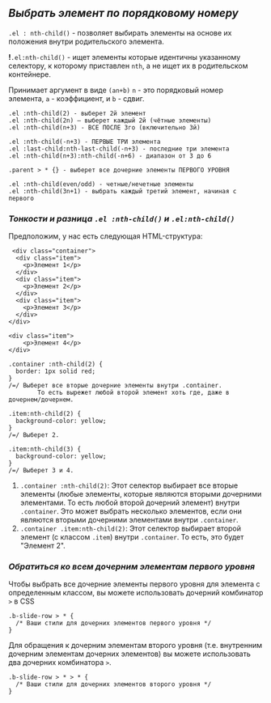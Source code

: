 ## _Выбрать элемент по порядковому номеру_

`.el : nth-child()` - позволяет выбирать элементы на основе их положения внутри родительского элемента.

**!**`.el:nth-child()` - ищет элементы которые идентичны указанному селектору, к которому приставлен `nth`, а не ищет их в родительском контейнере.

Принимает аргумент в виде `(аn+b)`
`n` - это порядковый номер элемента, `a` - коэффициент, и `b` - сдвиг.

```
.el :nth-child(2) - выберет 2й элемент
.el :nth-child(2n) — выберет каждый 2й (чётные элементы)
.el :nth-child(n+3) - ВСЕ ПОСЛЕ 3го (включительно 3й)

.el :nth-child(-n+3) - ПЕРВЫЕ ТРИ элемента 
.el :last-child:nth-last-child(-n+3) - последние три элемента 
.el :nth-child(n+3):nth-child(-n+6) - диапазон от 3 до 6

.parent > * {} - выберет все дочерние элементы ПЕРВОГО УРОВНЯ

.el :nth-child(even/odd) - четные/нечетные элементы
.el :nth-child(3n+1) - выбрать каждый третий элемент, начиная с первого
```

### _Тонкости и разница `.el :nth-child()` и  `.el:nth-child()`_

Предположим, у нас есть следующая HTML-структура:

```
 <div class="container">
  <div class="item">
    <p>Элемент 1</p>
  </div>
  <div class="item">
    <p>Элемент 2</p>
  </div>
  <div class="item">
    <p>Элемент 3</p>
  </div>
</div>

<div class="item">
	<p>Элемент 4</p>
</div>
```

```
.container :nth-child(2) {
  border: 1px solid red;
}
/=/ Выберет все вторые дочерние элементы внутри .container. 
		То есть вырежет любой второй элемент хоть где, даже в дочернем/дочернем.

.item:nth-child(2) {
  background-color: yellow;
}
/=/ Выберет 2.

.item:nth-child(3) {
  background-color: yellow;
}
/=/ Выберет 3 и 4.
```

1. `.container :nth-child(2)`: Этот селектор выбирает все вторые элементы (любые элементы, которые являются вторыми дочерними элементами. То есть любой второй дочерний элемент) внутри `.container`. 
   Это может выбрать несколько элементов, если они являются вторыми дочерними элементами внутри `.container`.
2. `.container .item:nth-child(2)`: Этот селектор выбирает второй элемент (с классом `.item`) внутри `.container`. То есть, это будет "Элемент 2".

### *Обратиться ко всем дочерним элементам первого уровня*

Чтобы выбрать все дочерние элементы первого уровня для элемента с определенным классом, вы можете использовать дочерний комбинатор `>` в CSS

```
.b-slide-row > * {
  /* Ваши стили для дочерних элементов первого уровня */
}
```

Для обращения к дочерним элементам второго уровня (т.е. внутренним дочерним элементам дочерних элементов) вы можете использовать два дочерних комбинатора `>`.

```
.b-slide-row > * > * {
  /* Ваши стили для дочерних элементов второго уровня */
}
```

